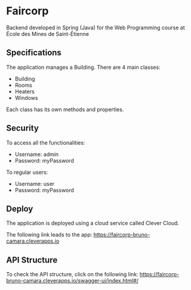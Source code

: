 # Faircorp
Backend developed in Spring (Java) for the Web Programming course at École des Mines de Saint-Étienne

## Specifications
The application manages a Building. There are 4 main classes:
- Building
- Rooms
- Heaters
- Windows

Each class has its own methods and properties.

## Security
To access all the functionalities:
- Username: admin
- Password: myPassword

To regular users:
- Username: user
- Password: myPassword

## Deploy
The application is deployed using a cloud service called Clever Cloud.

The following link leads to the app: https://faircorp-bruno-camara.cleverapps.io

## API Structure
To check the API structure, click on the following link:
https://faircorp-bruno-camara.cleverapps.io/swagger-ui/index.html#/